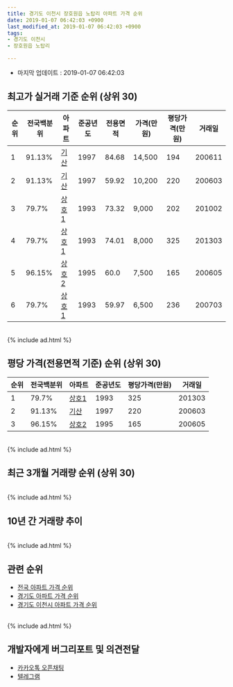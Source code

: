 ```yaml
---
title: 경기도 이천시 장호원읍 노탑리 아파트 가격 순위
date: 2019-01-07 06:42:03 +0900
last_modified_at: 2019-01-07 06:42:03 +0900
tags:
- 경기도 이천시
- 장호원읍 노탑리

---
```


* 마지막 업데이트 : 2019-01-07 06:42:03

## 최고가 실거래 기준 순위 (상위 30)


|순위|전국백분위|아파트|준공년도|전용면적|가격(만원)|평당가격(만원)|거래일|
|---|---|---|---|---|---|---|---|
|1|91.13%|[기산](https://search.naver.com/search.naver?query=%EA%B2%BD%EA%B8%B0%EB%8F%84+%EC%9D%B4%EC%B2%9C%EC%8B%9C+%EC%9E%A5%ED%98%B8%EC%9B%90%EC%9D%8D+%EB%85%B8%ED%83%91%EB%A6%AC+%EA%B8%B0%EC%82%B0)|1997|84.68|14,500|194|200611|
|2|91.13%|[기산](https://search.naver.com/search.naver?query=%EA%B2%BD%EA%B8%B0%EB%8F%84+%EC%9D%B4%EC%B2%9C%EC%8B%9C+%EC%9E%A5%ED%98%B8%EC%9B%90%EC%9D%8D+%EB%85%B8%ED%83%91%EB%A6%AC+%EA%B8%B0%EC%82%B0)|1997|59.92|10,200|220|200603|
|3|79.7%|[상호1](https://search.naver.com/search.naver?query=%EA%B2%BD%EA%B8%B0%EB%8F%84+%EC%9D%B4%EC%B2%9C%EC%8B%9C+%EC%9E%A5%ED%98%B8%EC%9B%90%EC%9D%8D+%EB%85%B8%ED%83%91%EB%A6%AC+%EC%83%81%ED%98%B81)|1993|73.32|9,000|202|201002|
|4|79.7%|[상호1](https://search.naver.com/search.naver?query=%EA%B2%BD%EA%B8%B0%EB%8F%84+%EC%9D%B4%EC%B2%9C%EC%8B%9C+%EC%9E%A5%ED%98%B8%EC%9B%90%EC%9D%8D+%EB%85%B8%ED%83%91%EB%A6%AC+%EC%83%81%ED%98%B81)|1993|74.01|8,000|325|201303|
|5|96.15%|[상호2](https://search.naver.com/search.naver?query=%EA%B2%BD%EA%B8%B0%EB%8F%84+%EC%9D%B4%EC%B2%9C%EC%8B%9C+%EC%9E%A5%ED%98%B8%EC%9B%90%EC%9D%8D+%EB%85%B8%ED%83%91%EB%A6%AC+%EC%83%81%ED%98%B82)|1995|60.0|7,500|165|200605|
|6|79.7%|[상호1](https://search.naver.com/search.naver?query=%EA%B2%BD%EA%B8%B0%EB%8F%84+%EC%9D%B4%EC%B2%9C%EC%8B%9C+%EC%9E%A5%ED%98%B8%EC%9B%90%EC%9D%8D+%EB%85%B8%ED%83%91%EB%A6%AC+%EC%83%81%ED%98%B81)|1993|59.97|6,500|236|200703|


<br>
{% include ad.html %}
<br>

## 평당 가격(전용면적 기준) 순위 (상위 30)


|순위|전국백분위|아파트|준공년도|평당가격(만원)|거래일|
|---|---|---|---|---|---|
|1|79.7%|[상호1](https://search.naver.com/search.naver?query=%EA%B2%BD%EA%B8%B0%EB%8F%84+%EC%9D%B4%EC%B2%9C%EC%8B%9C+%EC%9E%A5%ED%98%B8%EC%9B%90%EC%9D%8D+%EB%85%B8%ED%83%91%EB%A6%AC+%EC%83%81%ED%98%B81)|1993|325|201303|
|2|91.13%|[기산](https://search.naver.com/search.naver?query=%EA%B2%BD%EA%B8%B0%EB%8F%84+%EC%9D%B4%EC%B2%9C%EC%8B%9C+%EC%9E%A5%ED%98%B8%EC%9B%90%EC%9D%8D+%EB%85%B8%ED%83%91%EB%A6%AC+%EA%B8%B0%EC%82%B0)|1997|220|200603|
|3|96.15%|[상호2](https://search.naver.com/search.naver?query=%EA%B2%BD%EA%B8%B0%EB%8F%84+%EC%9D%B4%EC%B2%9C%EC%8B%9C+%EC%9E%A5%ED%98%B8%EC%9B%90%EC%9D%8D+%EB%85%B8%ED%83%91%EB%A6%AC+%EC%83%81%ED%98%B82)|1995|165|200605|


<br>
{% include ad.html %}
<br>

## 최근 3개월 거래량 순위 (상위 30)


<div style="width:100%;">
    <canvas id="deal_count_ranking" height="250"></canvas>
</div>


<script>
new Chart(document.getElementById("deal_count_ranking"), {
    type: 'horizontalBar',
    data: {
        labels: ['기산'],
        datasets: [{
            label: '실거래 수',
            data: [1],
            borderColor: "rgba(255, 0, 128, 1)",
            backgroundColor: "rgba(255, 0, 128, 0.5)",
            fill: false,
        }]
    },
    options: {
        responsive: true,
        title: {
            display: true,
            text: '최근 3개월 거래량 순위'
        },
        tooltips: {
            mode: 'index',
            intersect: false,
            callbacks: {
                title: function(tooltipItems, data) {
                    return "실거래 수:";
                },
                label: function(tooltipItem, data) {
                    return data.labels[tooltipItem.index] + ": " + tooltipItem.xLabel;
                }
            }
        },
        hover: {
            mode: 'nearest',
            intersect: true
        },
        scales: {
            xAxes: [{
                display: true,
                scaleLabel: {
                    display: true,
                    labelString: '실거래 수'
                },
                ticks: {
                    suggestedMin: 0,
                }
            }],
            yAxes: [{
                display: true,
                ticks: {
                    autoSkip: false,
                    callback: function(value, index, values) {
                        if (value.length > 15)
                            return value.substr(0, 13) + "...";
                        else
                            return value;
                    }
                },
                scaleLabel: {
                    display: false,
                }
            }]
        }
    }
});

</script>


<br>
{% include ad.html %}
<br>

## 10년 간 거래량 추이


<div style="width:100%;">
    <canvas id="deal_progress" height="250"></canvas>
</div>

<script>
new Chart(document.getElementById("deal_progress"), {
    type: 'line',
    data: {
        labels: ['200901','200902','200903','200904','200905','200906','200907','200908','200909','200910','200911','200912','201001','201002','201003','201004','201005','201006','201007','201008','201009','201010','201011','201012','201101','201102','201103','201104','201105','201106','201107','201108','201109','201110','201111','201112','201201','201202','201203','201204','201205','201206','201207','201208','201209','201210','201211','201212','201301','201302','201303','201304','201305','201306','201307','201308','201309','201310','201311','201312','201401','201402','201403','201404','201405','201406','201407','201408','201409','201410','201411','201412','201501','201502','201503','201504','201505','201506','201507','201508','201509','201510','201511','201512','201601','201602','201603','201604','201605','201606','201607','201608','201609','201610','201611','201612','201701','201702','201703','201704','201705','201706','201707','201708','201709','201710','201711','201712','201801','201802','201803','201804','201805','201806','201807','201808','201809','201810','201811','201812','201901'],
        datasets: [{
            label: '실거래 수',
            pointRadius: 1,
            data: [0, 1, 4, 3, 2, 3, 1, 1, 2, 0, 1, 1, 2, 1, 1, 0, 2, 1, 3, 3, 0, 0, 1, 1, 4, 0, 0, 2, 2, 6, 3, 1, 4, 0, 1, 0, 0, 2, 2, 2, 1, 0, 2, 6, 2, 0, 4, 1, 0, 0, 3, 1, 0, 0, 0, 2, 2, 1, 1, 1, 0, 2, 4, 2, 0, 2, 2, 4, 0, 1, 0, 1, 1, 0, 4, 0, 1, 1, 1, 1, 1, 2, 4, 1, 1, 1, 1, 0, 3, 1, 0, 1, 0, 3, 3, 1, 0, 0, 0, 1, 1, 1, 1, 1, 0, 3, 0, 1, 1, 1, 2, 2, 1, 0, 1, 0, 0, 1, 1, 0, 0],
            borderColor: "rgba(255, 201, 14, 1)",
            backgroundColor: "rgba(255, 201, 14, 0.5)",
            fill: true,
        }]
    },
    options: {
        responsive: true,
        title: {
            display: true,
            text: '10년간 거래량 추이'
        },
        tooltips: {
            mode: 'index',
            intersect: false,
        },
        hover: {
            mode: 'nearest',
            intersect: true
        },
        scales: {
            xAxes: [{
                display: true,
                scaleLabel: {
                    display: true,
                    labelString: '년/월'
                }
            }],
            yAxes: [{
                display: true,
                ticks: {
                    suggestedMin: 0,
                },
                scaleLabel: {
                    display: true,
                    labelString: '실거래 수'
                }
            }]
        }
    }
});

</script>


<br>
{% include ad.html %}
<br>

## 관련 순위

- [전국 아파트 가격 순위](https://inasie.github.io/apt-ranking/전국)
- [경기도 아파트 가격 순위](https://inasie.github.io/apt-ranking/경기도)
- [경기도 이천시 아파트 가격 순위](https://inasie.github.io/apt-ranking/경기도-이천시)


<br>
{% include ad.html %}
<br>

## 개발자에게 버그리포트 및 의견전달

- [카카오톡 오픈채팅](https://open.kakao.com/o/gLJUAP4)
- [텔레그램](https://t.me/inasie)

